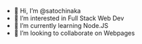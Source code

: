 - 👋 Hi, I’m @satochinaka
- 👀 I’m interested in Full Stack Web Dev
- 🌱 I’m currently learning Node.JS
- 💞️ I’m looking to collaborate on Webpages
<!---
satochinaka/satochinaka is a ✨ special ✨ repository because its `README.md` (this file) appears on your GitHub profile.
You can click the Preview link to take a look at your changes.
--->
